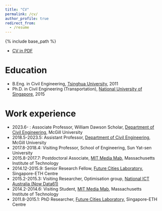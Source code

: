 ```yaml
---
title: "CV"
permalink: /cv/
author_profile: true
redirect_from:
  - /resume
---
```


{% include base_path %}

* [CV in PDF](http://smart.lab.mcgill.ca/sunlijun_cv.pdf)

Education
======
* B.Eng. in Civil Engineering, [Tsinghua University](http://www.civil.tsinghua.edu.cn/en/), 2011
* Ph.D. in Civil Engineering (Transportation), [National University of Singapore](http://www.eng.nus.edu.sg/cee/), 2015

Work experience
======
* 2023.6- : Associate Professor, William Dawson Scholar, [Department of Civil Engineering](https://www.mcgill.ca/civil/), McGill University
* 2018.5-2023.5: Assistant Professor, [Department of Civil Engineering](https://www.mcgill.ca/civil/), McGill University
* 2017.8-2018.4: Visiting Professor, School of Engineering, Sun Yat-sen University
* 2015.8-2017.7: Postdoctoral Associate, [MIT Media Mab](https://www.media.mit.edu/), Massachusetts Institute of Technology
* 2014.12-2015.9: Senior Research Fellow, [Future Cities Laboratory](http://www.fcl.ethz.ch/), Singapore-ETH Centre
* 2015.2-2015.3: Visiting Researcher, Optimisation group, [National ICT Australia (Now Data61)](http://www.data61.csiro.au/)
* 2014.2-2014.6: Visiting Student, [MIT Media Mab](https://www.media.mit.edu/), Massachusetts Institute of Technology
* 2011.8-2015.1: PhD Researcher, [Future Cities Laboratory](http://www.fcl.ethz.ch/), Singapore-ETH Centre